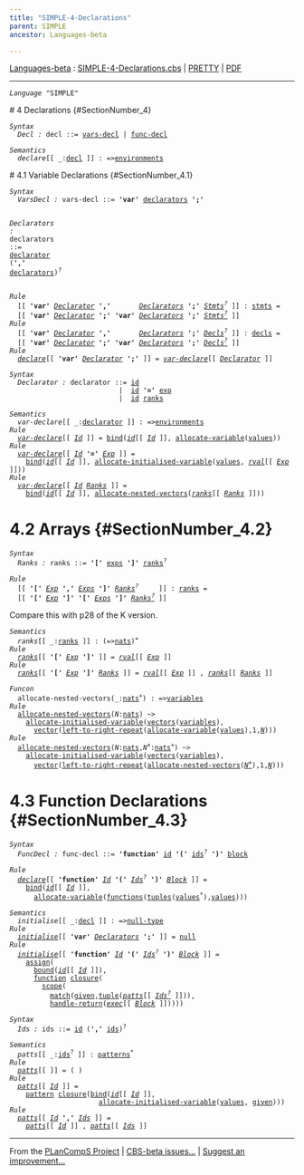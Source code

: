 ```yaml
---
title: "SIMPLE-4-Declarations"
parent: SIMPLE
ancestor: Languages-beta

---
```


[Languages-beta] : [SIMPLE-4-Declarations.cbs] \| [PRETTY] \| [PDF]


----
<div class="highlighter-rouge"><pre class="highlight"><code><i class="keyword">Language</i> <span id="Language_SIMPLE">"SIMPLE"</span></code></pre></div>
# 4 Declarations {#SectionNumber_4}
<div class="highlighter-rouge"><pre class="highlight"><code><i class="keyword">Syntax</i>  
  <i class="keyword"></i><i class="var"><i class="var"><span id="VariableStem_Decl">Decl</span></i> :</i> <span class="syn-name"><span id="SyntaxName_decl">decl</span></span> ::= <span class="syn-name"><a href="#SyntaxName_vars-decl">vars-decl</a></span> | <span class="syn-name"><a href="#SyntaxName_func-decl">func-decl</a></span></code></pre></div>


<div class="highlighter-rouge"><pre class="highlight"><code><i class="keyword">Semantics</i>
  <i class="sem-name"><span id="SemanticsName_declare">declare</span></i>[[ _:<span class="syn-name"><a href="#SyntaxName_decl">decl</a></span> ]] : =><span class="name"><a href="../../../../../Funcons-beta/Computations/Normal/Binding/index.html#Name_environments">environments</a></span></code></pre></div>
# 4.1 Variable Declarations {#SectionNumber_4.1}
<div class="highlighter-rouge"><pre class="highlight"><code><i class="keyword">Syntax</i>
  <i class="keyword"></i><i class="var"><i class="var"><span id="VariableStem_VarsDecl">VarsDecl</span></i> :</i> <span class="syn-name"><span id="SyntaxName_vars-decl">vars-decl</span></span> ::= <b class="atom">'var'</b> <span class="syn-name"><a href="#SyntaxName_declarators">declarators</a></span> <b class="atom">';'</b>

  <i class="keyword"></i><i class="var"><i class="var"><span id="VariableStem_Declarators">Declarators</span></i> :</i> <span class="syn-name"><span id="SyntaxName_declarators">declarators</span></span> ::= <span class="syn-name"><a href="#SyntaxName_declarator">declarator</a></span> (<b class="atom">','</b> <span class="syn-name"><a href="#SyntaxName_declarators">declarators</a></span>)<sup class="sup">?</sup></code></pre></div>

<div class="highlighter-rouge"><pre class="highlight"><code><i class="keyword">Rule</i>
  [[ <b class="atom">'var'</b> <span id="Variable102_Declarator"><i class="var"><a href="#VariableStem_Declarator">Declarator</a></i></span> <b class="atom">','</b>       <span id="Variable109_Declarators"><i class="var"><a href="#VariableStem_Declarators">Declarators</a></i></span> <b class="atom">';'</b> <span id="Variable117_Stmts?"><i class="var"><a href="../SIMPLE-3-Statements/index.html#VariableStem_Stmts">Stmts</a><sup class="sup">?</sup></i></span> ]] : <span class="syn-name"><a href="../SIMPLE-3-Statements/index.html#SyntaxName_stmts">stmts</a></span> =
  [[ <b class="atom">'var'</b> <a href="#Variable102_Declarator"><i class="var">Declarator</i></a> <b class="atom">';'</b> <b class="atom">'var'</b> <a href="#Variable109_Declarators"><i class="var">Declarators</i></a> <b class="atom">';'</b> <a href="#Variable117_Stmts?"><i class="var">Stmts<sup class="sup">?</sup></i></a> ]]
<i class="keyword">Rule</i>
  [[ <b class="atom">'var'</b> <span id="Variable171_Declarator"><i class="var"><a href="#VariableStem_Declarator">Declarator</a></i></span> <b class="atom">','</b>       <span id="Variable178_Declarators"><i class="var"><a href="#VariableStem_Declarators">Declarators</a></i></span> <b class="atom">';'</b> <span id="Variable186_Decls?"><i class="var"><a href="../SIMPLE-5-Programs/index.html#VariableStem_Decls">Decls</a><sup class="sup">?</sup></i></span> ]] : <span class="syn-name"><a href="../SIMPLE-5-Programs/index.html#SyntaxName_decls">decls</a></span> =
  [[ <b class="atom">'var'</b> <a href="#Variable171_Declarator"><i class="var">Declarator</i></a> <b class="atom">';'</b> <b class="atom">'var'</b> <a href="#Variable178_Declarators"><i class="var">Declarators</i></a> <b class="atom">';'</b> <a href="#Variable186_Decls?"><i class="var">Decls<sup class="sup">?</sup></i></a> ]]
<i class="keyword">Rule</i>
  <i class="sem-name"><a href="#SemanticsName_declare">declare</a></i>[[ <b class="atom">'var'</b> <span id="Variable241_Declarator"><i class="var"><a href="#VariableStem_Declarator">Declarator</a></i></span> <b class="atom">';'</b> ]] = <i class="sem-name"><a href="#SemanticsName_var-declare">var-declare</a></i>[[ <a href="#Variable241_Declarator"><i class="var">Declarator</i></a> ]]</code></pre></div>
<div class="highlighter-rouge"><pre class="highlight"><code><i class="keyword">Syntax</i>
  <i class="keyword"></i><i class="var"><i class="var"><span id="VariableStem_Declarator">Declarator</span></i> :</i> <span class="syn-name"><span id="SyntaxName_declarator">declarator</span></span> ::= <span class="syn-name"><a href="../SIMPLE-1-Lexical/index.html#SyntaxName_id">id</a></span>
                           |  <span class="syn-name"><a href="../SIMPLE-1-Lexical/index.html#SyntaxName_id">id</a></span> <b class="atom">'='</b> <span class="syn-name"><a href="../SIMPLE-2-Expressions/index.html#SyntaxName_exp">exp</a></span>
                           |  <span class="syn-name"><a href="../SIMPLE-1-Lexical/index.html#SyntaxName_id">id</a></span> <span class="syn-name"><a href="#SyntaxName_ranks">ranks</a></span></code></pre></div>

<div class="highlighter-rouge"><pre class="highlight"><code><i class="keyword">Semantics</i>
  <i class="sem-name"><span id="SemanticsName_var-declare">var-declare</span></i>[[ _:<span class="syn-name"><a href="#SyntaxName_declarator">declarator</a></span> ]] : =><span class="name"><a href="../../../../../Funcons-beta/Computations/Normal/Binding/index.html#Name_environments">environments</a></span>
<i class="keyword">Rule</i>
  <i class="sem-name"><a href="#SemanticsName_var-declare">var-declare</a></i>[[ <span id="Variable320_Id"><i class="var"><a href="../SIMPLE-1-Lexical/index.html#VariableStem_Id">Id</a></i></span> ]] = <span class="name"><a href="../../../../../Funcons-beta/Computations/Normal/Binding/index.html#Name_bind">bind</a></span>(<i class="sem-name"><a href="../SIMPLE-1-Lexical/index.html#SemanticsName_id">id</a></i>[[ <a href="#Variable320_Id"><i class="var">Id</i></a> ]], <span class="name"><a href="../../../../../Funcons-beta/Computations/Normal/Storing/index.html#Name_allocate-variable">allocate-variable</a></span>(<span class="name"><a href="../../../../../Funcons-beta/Values/Value-Types/index.html#Name_values">values</a></span>))
<i class="keyword">Rule</i>
  <i class="sem-name"><a href="#SemanticsName_var-declare">var-declare</a></i>[[ <span id="Variable366_Id"><i class="var"><a href="../SIMPLE-1-Lexical/index.html#VariableStem_Id">Id</a></i></span> <b class="atom">'='</b> <span id="Variable373_Exp"><i class="var"><a href="../SIMPLE-2-Expressions/index.html#VariableStem_Exp">Exp</a></i></span> ]] =
    <span class="name"><a href="../../../../../Funcons-beta/Computations/Normal/Binding/index.html#Name_bind">bind</a></span>(<i class="sem-name"><a href="../SIMPLE-1-Lexical/index.html#SemanticsName_id">id</a></i>[[ <a href="#Variable366_Id"><i class="var">Id</i></a> ]], <span class="name"><a href="../../../../../Funcons-beta/Computations/Normal/Storing/index.html#Name_allocate-initialised-variable">allocate-initialised-variable</a></span>(<span class="name"><a href="../../../../../Funcons-beta/Values/Value-Types/index.html#Name_values">values</a></span>, <i class="sem-name"><a href="../SIMPLE-2-Expressions/index.html#SemanticsName_rval">rval</a></i>[[ <a href="#Variable373_Exp"><i class="var">Exp</i></a> ]]))
<i class="keyword">Rule</i>
  <i class="sem-name"><a href="#SemanticsName_var-declare">var-declare</a></i>[[ <span id="Variable434_Id"><i class="var"><a href="../SIMPLE-1-Lexical/index.html#VariableStem_Id">Id</a></i></span> <span id="Variable439_Ranks"><i class="var"><a href="#VariableStem_Ranks">Ranks</a></i></span> ]] =
    <span class="name"><a href="../../../../../Funcons-beta/Computations/Normal/Binding/index.html#Name_bind">bind</a></span>(<i class="sem-name"><a href="../SIMPLE-1-Lexical/index.html#SemanticsName_id">id</a></i>[[ <a href="#Variable434_Id"><i class="var">Id</i></a> ]], <span class="name"><a href="#Name_allocate-nested-vectors">allocate-nested-vectors</a></span>(<i class="sem-name"><a href="#SemanticsName_ranks">ranks</a></i>[[ <a href="#Variable439_Ranks"><i class="var">Ranks</i></a> ]]))</code></pre></div>



# 4.2 Arrays {#SectionNumber_4.2}
<div class="highlighter-rouge"><pre class="highlight"><code><i class="keyword">Syntax</i>
  <i class="keyword"></i><i class="var"><i class="var"><span id="VariableStem_Ranks">Ranks</span></i> :</i> <span class="syn-name"><span id="SyntaxName_ranks">ranks</span></span> ::= <b class="atom">'['</b> <span class="syn-name"><a href="../SIMPLE-2-Expressions/index.html#SyntaxName_exps">exps</a></span> <b class="atom">']'</b> <span class="syn-name"><a href="#SyntaxName_ranks">ranks</a></span><sup class="sup">?</sup></code></pre></div>

<div class="highlighter-rouge"><pre class="highlight"><code><i class="keyword">Rule</i>
  [[ <b class="atom">'['</b> <span id="Variable544_Exp"><i class="var"><a href="../SIMPLE-2-Expressions/index.html#VariableStem_Exp">Exp</a></i></span> <b class="atom">','</b> <span id="Variable551_Exps"><i class="var"><a href="../SIMPLE-2-Expressions/index.html#VariableStem_Exps">Exps</a></i></span> <b class="atom">']'</b> <span id="Variable559_Ranks?"><i class="var"><a href="#VariableStem_Ranks">Ranks</a><sup class="sup">?</sup></i></span>     ]] : <span class="syn-name"><a href="#SyntaxName_ranks">ranks</a></span> =
  [[ <b class="atom">'['</b> <a href="#Variable544_Exp"><i class="var">Exp</i></a> <b class="atom">']'</b> <b class="atom">'['</b> <a href="#Variable551_Exps"><i class="var">Exps</i></a> <b class="atom">']'</b> <a href="#Variable559_Ranks?"><i class="var">Ranks<sup class="sup">?</sup></i></a> ]]</code></pre></div>


 Compare this with p28 of the K version. 
<div class="highlighter-rouge"><pre class="highlight"><code><i class="keyword">Semantics</i>
  <i class="sem-name"><span id="SemanticsName_ranks">ranks</span></i>[[ _:<span class="syn-name"><a href="#SyntaxName_ranks">ranks</a></span> ]] : (=><span class="name"><a href="../../../../../Funcons-beta/Values/Primitive/Integers/index.html#Name_nats">nats</a></span>)<sup class="sup">+</sup>
<i class="keyword">Rule</i>
  <i class="sem-name"><a href="#SemanticsName_ranks">ranks</a></i>[[ <b class="atom">'['</b> <span id="Variable640_Exp"><i class="var"><a href="../SIMPLE-2-Expressions/index.html#VariableStem_Exp">Exp</a></i></span> <b class="atom">']'</b> ]] = <i class="sem-name"><a href="../SIMPLE-2-Expressions/index.html#SemanticsName_rval">rval</a></i>[[ <a href="#Variable640_Exp"><i class="var">Exp</i></a> ]]
<i class="keyword">Rule</i>
  <i class="sem-name"><a href="#SemanticsName_ranks">ranks</a></i>[[ <b class="atom">'['</b> <span id="Variable675_Exp"><i class="var"><a href="../SIMPLE-2-Expressions/index.html#VariableStem_Exp">Exp</a></i></span> <b class="atom">']'</b> <span id="Variable682_Ranks"><i class="var"><a href="#VariableStem_Ranks">Ranks</a></i></span> ]] = <i class="sem-name"><a href="../SIMPLE-2-Expressions/index.html#SemanticsName_rval">rval</a></i>[[ <a href="#Variable675_Exp"><i class="var">Exp</i></a> ]] , <i class="sem-name"><a href="#SemanticsName_ranks">ranks</a></i>[[ <a href="#Variable682_Ranks"><i class="var">Ranks</i></a> ]]</code></pre></div>

<div class="highlighter-rouge"><pre class="highlight"><code><i class="keyword">Funcon</i>
  <span class="name"><span id="Name_allocate-nested-vectors">allocate-nested-vectors</span></span>(_:<span class="name"><a href="../../../../../Funcons-beta/Values/Primitive/Integers/index.html#Name_nats">nats</a></span><sup class="sup">+</sup>) : =><span class="name"><a href="../../../../../Funcons-beta/Computations/Normal/Storing/index.html#Name_variables">variables</a></span>
<i class="keyword">Rule</i>
  <span class="name"><a href="#Name_allocate-nested-vectors">allocate-nested-vectors</a></span>(<span id="Variable749_N"><i class="var">N</i></span>:<span class="name"><a href="../../../../../Funcons-beta/Values/Primitive/Integers/index.html#Name_nats">nats</a></span>) ~>
    <span class="name"><a href="../../../../../Funcons-beta/Computations/Normal/Storing/index.html#Name_allocate-initialised-variable">allocate-initialised-variable</a></span>(<span class="name"><a href="../../../../../Funcons-beta/Values/Composite/Vectors/index.html#Name_vectors">vectors</a></span>(<span class="name"><a href="../../../../../Funcons-beta/Computations/Normal/Storing/index.html#Name_variables">variables</a></span>),
      <span class="name"><a href="../../../../../Funcons-beta/Values/Composite/Vectors/index.html#Name_vector">vector</a></span>(<span class="name"><a href="../../../../../Funcons-beta/Computations/Normal/Giving/index.html#Name_left-to-right-repeat">left-to-right-repeat</a></span>(<span class="name"><a href="../../../../../Funcons-beta/Computations/Normal/Storing/index.html#Name_allocate-variable">allocate-variable</a></span>(<span class="name"><a href="../../../../../Funcons-beta/Values/Value-Types/index.html#Name_values">values</a></span>),1,<a href="#Variable749_N"><i class="var">N</i></a>)))
<i class="keyword">Rule</i>
  <span class="name"><a href="#Name_allocate-nested-vectors">allocate-nested-vectors</a></span>(<span id="Variable816_N"><i class="var">N</i></span>:<span class="name"><a href="../../../../../Funcons-beta/Values/Primitive/Integers/index.html#Name_nats">nats</a></span>,<span id="Variable825_N+"><i class="var">N<sup class="sup">+</sup></i></span>:<span class="name"><a href="../../../../../Funcons-beta/Values/Primitive/Integers/index.html#Name_nats">nats</a></span><sup class="sup">+</sup>) ~>
    <span class="name"><a href="../../../../../Funcons-beta/Computations/Normal/Storing/index.html#Name_allocate-initialised-variable">allocate-initialised-variable</a></span>(<span class="name"><a href="../../../../../Funcons-beta/Values/Composite/Vectors/index.html#Name_vectors">vectors</a></span>(<span class="name"><a href="../../../../../Funcons-beta/Computations/Normal/Storing/index.html#Name_variables">variables</a></span>),
      <span class="name"><a href="../../../../../Funcons-beta/Values/Composite/Vectors/index.html#Name_vector">vector</a></span>(<span class="name"><a href="../../../../../Funcons-beta/Computations/Normal/Giving/index.html#Name_left-to-right-repeat">left-to-right-repeat</a></span>(<span class="name"><a href="#Name_allocate-nested-vectors">allocate-nested-vectors</a></span>(<a href="#Variable825_N+"><i class="var">N<sup class="sup">+</sup></i></a>),1,<a href="#Variable816_N"><i class="var">N</i></a>)))</code></pre></div>



# 4.3 Function Declarations {#SectionNumber_4.3}
<div class="highlighter-rouge"><pre class="highlight"><code><i class="keyword">Syntax</i>
  <i class="keyword"></i><i class="var"><i class="var"><span id="VariableStem_FuncDecl">FuncDecl</span></i> :</i> <span class="syn-name"><span id="SyntaxName_func-decl">func-decl</span></span> ::= <b class="atom">'function'</b> <span class="syn-name"><a href="../SIMPLE-1-Lexical/index.html#SyntaxName_id">id</a></span> <b class="atom">'('</b> <span class="syn-name"><a href="#SyntaxName_ids">ids</a></span><sup class="sup">?</sup> <b class="atom">')'</b> <span class="syn-name"><a href="../SIMPLE-3-Statements/index.html#SyntaxName_block">block</a></span></code></pre></div>


<div class="highlighter-rouge"><pre class="highlight"><code><i class="keyword">Rule</i>
  <i class="sem-name"><a href="#SemanticsName_declare">declare</a></i>[[ <b class="atom">'function'</b> <span id="Variable954_Id"><i class="var"><a href="../SIMPLE-1-Lexical/index.html#VariableStem_Id">Id</a></i></span> <b class="atom">'('</b> <span id="Variable962_Ids?"><i class="var"><a href="#VariableStem_Ids">Ids</a><sup class="sup">?</sup></i></span> <b class="atom">')'</b> <span id="Variable969_Block"><i class="var"><a href="../SIMPLE-3-Statements/index.html#VariableStem_Block">Block</a></i></span> ]] =
    <span class="name"><a href="../../../../../Funcons-beta/Computations/Normal/Binding/index.html#Name_bind">bind</a></span>(<i class="sem-name"><a href="../SIMPLE-1-Lexical/index.html#SemanticsName_id">id</a></i>[[ <a href="#Variable954_Id"><i class="var">Id</i></a> ]], 
      <span class="name"><a href="../../../../../Funcons-beta/Computations/Normal/Storing/index.html#Name_allocate-variable">allocate-variable</a></span>(<span class="name"><a href="../../../../../Funcons-beta/Values/Abstraction/Functions/index.html#Name_functions">functions</a></span>(<span class="name"><a href="../../../../../Funcons-beta/Values/Composite/Tuples/index.html#Name_tuples">tuples</a></span>(<span class="name"><a href="../../../../../Funcons-beta/Values/Value-Types/index.html#Name_values">values</a></span><sup class="sup">*</sup>),<span class="name"><a href="../../../../../Funcons-beta/Values/Value-Types/index.html#Name_values">values</a></span>)))</code></pre></div>

<div class="highlighter-rouge"><pre class="highlight"><code><i class="keyword">Semantics</i>
  <i class="sem-name"><span id="SemanticsName_initialise">initialise</span></i>[[ _:<span class="syn-name"><a href="#SyntaxName_decl">decl</a></span> ]] : =><span class="name"><a href="../../../../../Funcons-beta/Values/Primitive/Null/index.html#Name_null-type">null-type</a></span>
<i class="keyword">Rule</i>
  <i class="sem-name"><a href="#SemanticsName_initialise">initialise</a></i>[[ <b class="atom">'var'</b> <span id="Variable1054_Declarators"><i class="var"><a href="#VariableStem_Declarators">Declarators</a></i></span> <b class="atom">';'</b> ]] = <span class="name"><a href="../../../../../Funcons-beta/Values/Primitive/Null/index.html#Name_null">null</a></span>
<i class="keyword">Rule</i>
  <i class="sem-name"><a href="#SemanticsName_initialise">initialise</a></i>[[ <b class="atom">'function'</b> <span id="Variable1079_Id"><i class="var"><a href="../SIMPLE-1-Lexical/index.html#VariableStem_Id">Id</a></i></span> <b class="atom">'('</b> <span id="Variable1087_Ids?"><i class="var"><a href="#VariableStem_Ids">Ids</a><sup class="sup">?</sup></i></span> <b class="atom">')'</b> <span id="Variable1094_Block"><i class="var"><a href="../SIMPLE-3-Statements/index.html#VariableStem_Block">Block</a></i></span> ]] =
    <span class="name"><a href="../../../../../Funcons-beta/Computations/Normal/Storing/index.html#Name_assign">assign</a></span>(
      <span class="name"><a href="../../../../../Funcons-beta/Computations/Normal/Binding/index.html#Name_bound">bound</a></span>(<i class="sem-name"><a href="../SIMPLE-1-Lexical/index.html#SemanticsName_id">id</a></i>[[ <a href="#Variable1079_Id"><i class="var">Id</i></a> ]]),
      <span class="name"><a href="../../../../../Funcons-beta/Values/Abstraction/Functions/index.html#Name_function">function</a></span> <span class="name"><a href="../../../../../Funcons-beta/Values/Abstraction/Generic/index.html#Name_closure">closure</a></span>(
        <span class="name"><a href="../../../../../Funcons-beta/Computations/Normal/Binding/index.html#Name_scope">scope</a></span>(
          <span class="name"><a href="../../../../../Funcons-beta/Values/Abstraction/Patterns/index.html#Name_match">match</a></span>(<span class="name"><a href="../../../../../Funcons-beta/Computations/Normal/Giving/index.html#Name_given">given</a></span>,<span class="name"><a href="../../../../../Funcons-beta/Values/Composite/Tuples/index.html#Name_tuple">tuple</a></span>(<i class="sem-name"><a href="#SemanticsName_patts">patts</a></i>[[ <a href="#Variable1087_Ids?"><i class="var">Ids<sup class="sup">?</sup></i></a> ]])),
          <span class="name"><a href="../../../../../Funcons-beta/Computations/Abnormal/Returning/index.html#Name_handle-return">handle-return</a></span>(<i class="sem-name"><a href="../SIMPLE-3-Statements/index.html#SemanticsName_exec">exec</a></i>[[ <a href="#Variable1094_Block"><i class="var">Block</i></a> ]]))))</code></pre></div>


<div class="highlighter-rouge"><pre class="highlight"><code><i class="keyword">Syntax</i>
  <i class="keyword"></i><i class="var"><i class="var"><span id="VariableStem_Ids">Ids</span></i> :</i> <span class="syn-name"><span id="SyntaxName_ids">ids</span></span> ::= <span class="syn-name"><a href="../SIMPLE-1-Lexical/index.html#SyntaxName_id">id</a></span> (<b class="atom">','</b> <span class="syn-name"><a href="#SyntaxName_ids">ids</a></span>)<sup class="sup">?</sup></code></pre></div>

<div class="highlighter-rouge"><pre class="highlight"><code><i class="keyword">Semantics</i>
  <i class="sem-name"><span id="SemanticsName_patts">patts</span></i>[[ _:<span class="syn-name"><a href="#SyntaxName_ids">ids</a></span><sup class="sup">?</sup> ]] : <span class="name"><a href="../../../../../Funcons-beta/Values/Abstraction/Patterns/index.html#Name_patterns">patterns</a></span><sup class="sup">*</sup>
<i class="keyword">Rule</i>
  <i class="sem-name"><a href="#SemanticsName_patts">patts</a></i>[[ ]] = ( )
<i class="keyword">Rule</i>
  <i class="sem-name"><a href="#SemanticsName_patts">patts</a></i>[[ <span id="Variable1267_Id"><i class="var"><a href="../SIMPLE-1-Lexical/index.html#VariableStem_Id">Id</a></i></span> ]] = 
    <span class="name"><a href="../../../../../Funcons-beta/Values/Abstraction/Patterns/index.html#Name_pattern">pattern</a></span> <span class="name"><a href="../../../../../Funcons-beta/Values/Abstraction/Generic/index.html#Name_closure">closure</a></span>(<span class="name"><a href="../../../../../Funcons-beta/Computations/Normal/Binding/index.html#Name_bind">bind</a></span>(<i class="sem-name"><a href="../SIMPLE-1-Lexical/index.html#SemanticsName_id">id</a></i>[[ <a href="#Variable1267_Id"><i class="var">Id</i></a> ]], 
                      <span class="name"><a href="../../../../../Funcons-beta/Computations/Normal/Storing/index.html#Name_allocate-initialised-variable">allocate-initialised-variable</a></span>(<span class="name"><a href="../../../../../Funcons-beta/Values/Value-Types/index.html#Name_values">values</a></span>, <span class="name"><a href="../../../../../Funcons-beta/Computations/Normal/Giving/index.html#Name_given">given</a></span>)))
<i class="keyword">Rule</i>
  <i class="sem-name"><a href="#SemanticsName_patts">patts</a></i>[[ <span id="Variable1325_Id"><i class="var"><a href="../SIMPLE-1-Lexical/index.html#VariableStem_Id">Id</a></i></span> <b class="atom">','</b> <span id="Variable1332_Ids"><i class="var"><a href="#VariableStem_Ids">Ids</a></i></span> ]] =
    <i class="sem-name"><a href="#SemanticsName_patts">patts</a></i>[[ <a href="#Variable1325_Id"><i class="var">Id</i></a> ]] , <i class="sem-name"><a href="#SemanticsName_patts">patts</a></i>[[ <a href="#Variable1332_Ids"><i class="var">Ids</i></a> ]]</code></pre></div>


[Funcons-beta]: /CBS-beta/docs/Funcons-beta
  "FUNCONS-BETA"
[Unstable-Funcons-beta]: /CBS-beta/docs/Unstable-Funcons-beta
  "UNSTABLE-FUNCONS-BETA"
[Languages-beta]: /CBS-beta/docs/Languages-beta
  "LANGUAGES-BETA"
[Unstable-Languages-beta]: /CBS-beta/docs/Unstable-Languages-beta
  "UNSTABLE-LANGUAGES-BETA"
[CBS-beta]: /CBS-beta
  "CBS-BETA"
[SIMPLE-4-Declarations.cbs]: https://github.com/plancomps/CBS-beta/blob/math/Languages-beta/SIMPLE/SIMPLE-cbs/SIMPLE/SIMPLE-4-Declarations/SIMPLE-4-Declarations.cbs
  "CBS SOURCE FILE ON GITHUB"
[PLAIN]: /CBS-beta/docs/Languages-beta/SIMPLE/SIMPLE-cbs/SIMPLE/SIMPLE-4-Declarations
  "CBS SOURCE WEB PAGE"
[PRETTY]: /CBS-beta/math/Languages-beta/SIMPLE/SIMPLE-cbs/SIMPLE/SIMPLE-4-Declarations
  "CBS-KATEX WEB PAGE"
[PDF]: /CBS-beta/math/Languages-beta/SIMPLE/SIMPLE-cbs/SIMPLE/SIMPLE-4-Declarations/SIMPLE-4-Declarations.pdf
  "CBS-LATEX PDF FILE"
[PLanCompS Project]: https://plancomps.github.io
  "PROGRAMMING LANGUAGE COMPONENTS AND SPECIFICATIONS PROJECT HOME PAGE"

____

From the [PLanCompS Project] | [CBS-beta issues...] | [Suggest an improvement...]

[CBS-beta issues...]: https://github.com/plancomps/CBS-beta/issues
   "CBS-BETA ISSUE REPORTS ON GITHUB"
 [Suggest an improvement...]: mailto:plancomps@gmail.com?Subject=CBS-beta%20-%20comment&Body=Re%3A%20CBS-beta%20specification%20at%20SIMPLE/SIMPLE-4-Declarations/SIMPLE-4-Declarations.cbs%0A%0AComment/Query/Issue/Suggestion%3A%0A%0A%0ASignature%3A%0A
   "GENERATE AN EMAIL TEMPLATE"

